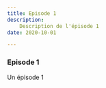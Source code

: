 ```yaml
---
title: Episode 1
description:
    Description de l'épisode 1
date: 2020-10-01

---
```



### Episode 1

Un épisode 1